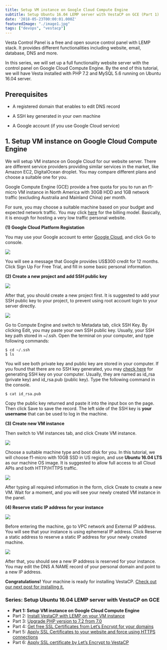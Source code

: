 ```yaml
---
title: Setup VM instance on Google Cloud Compute Engine
subtitle: Setup Ubuntu 16.04 LEMP server with VestaCP on GCE (Part 1)
date: '2018-05-23T00:00:01.000Z'
featuredImage: "./image1.jpg"
tags: ["devops", "vestacp"]
---
```


Vesta Control Panel is a free and open source control panel with LEMP stack. 
It provides different functionalities including website, email, database, DNS and more.

In this series, we will set up a full functionality website server with the control panel on Google Cloud Compute Engine. By the end of this tutorial, we will have Vesta installed with PHP 7.2 and MySQL 5.6 running on Ubuntu 16.04 server.

## Prerequisites

* A registered domain that enables to edit DNS record

* A SSH key generated in your own machine

* A Google account (if you use Google Cloud service)

## 1. Setup VM instance on Google Cloud Compute Engine

We will setup VM instance on Google Cloud for our website server. There are different service providers providing similar services in the market, like Amazon EC2, DigitalOcean droplet. You may compare different plans and choose a suitable one for you.

Google Compute Engine (GCE) provide a free quota for you to run an f1-micro VM instance in North America with 30GB HDD and 1GB network traffic (excluding Australia and Mainland China) per month.

For sure, you may choose a suitable machine based on your budget and expected network traffic. You may click [here](https://cloud.google.com/compute/pricing) for the billing model. Basically, it is enough for hosting a very low traffic personal website.

**(1) Google Cloud Platform Registation**

You may use your Google account to enter [Google Cloud](https://cloud.google.com/), and click Go to console.

![](./image2.png)

You will see a message that Google provides US$300 credit for 12 months. Click Sign Up For Free Trial, and fill in some basic personal information.

**(2) Create a new project and add SSH public key**

![](./image3.png)

After that, you should create a new project first. It is suggested to add your SSH public key to your project, to prevent using root account login to your server directly.

![](./image4.png)

Go to Compute Engine and switch to Metadata tab, click SSH Key. By clicking Edit, you may paste your own SSH public key. Usually, your SSH key path stored in ~/.ssh. Open the terminal on your computer, and type following commands:

```
$ cd ~/.ssh
$ ls
```

You will see both private key and public key are stored in your computer. If you found that there are no SSH key generated, you may [check here](https://help.github.com/articles/generating-a-new-ssh-key-and-adding-it-to-the-ssh-agent/#generating-a-new-ssh-key) for generating SSH key on your computer. Usually, they are named as id_rsa (private key) and id_rsa.pub (public key). Type the following command in the console.

```
$ cat id_rsa.pub
```

Copy the public key returned and paste it into the input box on the page. Then click Save to save the record. The left side of the SSH key is **your username** that can be used to log in the machine.

**(3) Create new VM instance**

Then switch to VM instances tab, and click Create VM instance.

![](./image5.png)

Choose a suitable machine type and boot disk for you. In this tutorial, we will choose f1-micro with 10GB SSD in US region, and use **Ubuntu 16.04 LTS** as our machine OS image. It is suggested to allow full access to all Cloud APIs and both HTTP/HTTPS traffic.

![](./image6.png)

After typing all required information in the form, click Create to create a new VM. Wait for a moment, and you will see your newly created VM instance in the panel.

**(4) Reserve static IP address for your instance**

![](./image7.png)

Before entering the machine, go to VPC network and External IP address. You will see that your instance is using ephemeral IP address. Click Reserve a static address to reserve a static IP address for your newly created machine.

![](./image8.png)

After that, you should see a new IP address is reserved for your instance. You may edit the DNS A NAME record of your personal domain and point to a new IP address.

**Congratulations!** Your machine is ready for installing VestaCP. [Check out our next post for installing it.](../vestacp-2)

### Series: Setup Ubuntu 16.04 LEMP server with VestaCP on GCE

* **Part 1: Setup VM instance on Google Cloud Compute Engine**
* Part 2: [Install VestaCP with LEMP on your VM instance](../vestacp-2)
* Part 3: [Upgrade PHP version to 7.2 from 7.0](../vestacp-3)
* Part 4: [Get free SSL Certificates from Let’s Encrypt for your domains](../vestacp-4)
* Part 5: [Apply SSL Certificates to your website and force using HTTPS connections](../vestacp-5)
* Part 6: [Apply SSL certificate by Let’s Encrypt to VestaCP](../vestacp-6)
